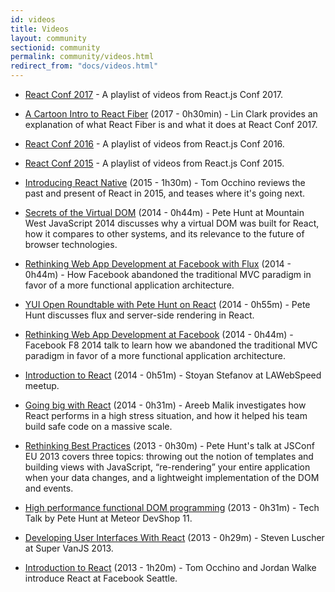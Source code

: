 ```yaml
---
id: videos
title: Videos
layout: community
sectionid: community
permalink: community/videos.html
redirect_from: "docs/videos.html"
---
```


- [React Conf 2017](https://www.youtube.com/playlist?list=PLb0IAmt7-GS3fZ46IGFirdqKTIxlws7e0) - A playlist of videos from React.js Conf 2017.

- [A Cartoon Intro to React Fiber](https://www.youtube.com/watch?v=ZCuYPiUIONs) (2017 - 0h30min) - Lin Clark provides an explanation of what React Fiber is and what it does at React Conf 2017.

 - [React Conf 2016](https://www.youtube.com/playlist?list=PLb0IAmt7-GS0M8Q95RIc2lOM6nc77q1IY) - A playlist of videos from React.js Conf 2016.

 - [React Conf 2015](https://www.youtube.com/playlist?list=PLb0IAmt7-GS1cbw4qonlQztYV1TAW0sCr) - A playlist of videos from React.js Conf 2015.

 - [Introducing React Native](https://www.youtube.com/watch?v=KVZ-P-ZI6W4&feature=youtu.be&list=PLb0IAmt7-GS1cbw4qonlQztYV1TAW0sCr) (2015 - 1h30m) - Tom Occhino reviews the past and present of React in 2015, and teases where it's going next.

- [Secrets of the Virtual DOM](https://www.youtube.com/watch?v=h3KksH8gfcQ&feature=youtu.be) (2014 - 0h44m) - Pete Hunt at Mountain West JavaScript 2014 discusses why a virtual DOM was built for React, how it compares to other systems, and its relevance to the future of browser technologies.

- [Rethinking Web App Development at Facebook with Flux](http://youtu.be/nYkdrAPrdcw) (2014 - 0h44m) - How Facebook abandoned the traditional MVC paradigm in favor of a more functional application architecture.

- [YUI Open Roundtable with Pete Hunt on React](https://www.youtube.com/watch?v=ZLfe0i2RDtY) (2014 - 0h55m) - Pete Hunt discusses flux and server-side rendering in React.

- [Rethinking Web App Development at Facebook](https://www.youtube.com/watch?v=nYkdrAPrdcw&feature=youtu.be) (2014 - 0h44m) - Facebook F8 2014 talk to learn how we abandoned the traditional MVC paradigm in favor of a more functional application architecture.

- [Introduction to React](https://www.youtube.com/watch?v=SMMRJif5QW0&feature=youtu.be) (2014 - 0h51m) - Stoyan Stefanov at LAWebSpeed meetup.

- [Going big with React](https://skillsmatter.com/skillscasts/5429-going-big-with-react#video) (2014 - 0h31m) - Areeb Malik investigates how React performs in a high stress situation, and how it helped his team build safe code on a massive scale.

- [Rethinking Best Practices](https://www.youtube.com/watch?v=x7cQ3mrcKaY&feature=youtu.be) (2013 - 0h30m) - Pete Hunt's talk at JSConf EU 2013 covers three topics: throwing out the notion of templates and building views with JavaScript, “re-rendering” your entire application when your data changes, and a lightweight implementation of the DOM and events.

- [High performance functional DOM programming](https://www.youtube.com/watch?v=qqVbr_LaCIo&feature=youtu.be) (2013 - 0h31m) - Tech Talk by Pete Hunt at Meteor DevShop 11.

- [Developing User Interfaces With React](https://youtu.be/1OeXsL5mr4g) (2013 - 0h29m) - Steven Luscher at Super VanJS 2013.

 - [Introduction to React](https://www.youtube.com/watch?v=XxVg_s8xAms&feature=youtu.be) (2013 - 1h20m) - Tom Occhino and Jordan Walke introduce React at Facebook Seattle.
